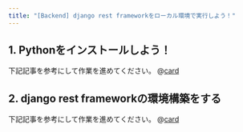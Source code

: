 ```yaml
---
title: "[Backend] django rest frameworkをローカル環境で実行しよう！"
---
```


## 1. Pythonをインストールしよう！
下記記事を参考にして作業を進めてください。
@[card](https://zenn.dev/aew2sbee/articles/python-3-10-11-install)

## 2. django rest frameworkの環境構築をする
下記記事を参考にして作業を進めてください。
@[card](https://zenn.dev/aew2sbee/articles/django-rest-framework-install)